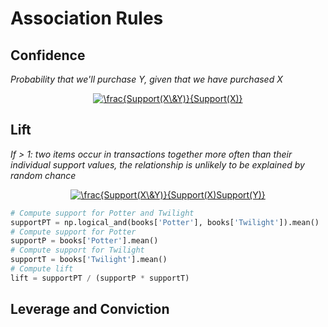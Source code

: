 # Association Rules

## Confidence
_Probability that we'll purchase Y, given that we have purchased X_
<p align="center">
  <a href="https://www.codecogs.com/eqnedit.php?latex=\inline&space;\frac{Support(X\&Y)}{Support(X)}" target="_blank"><img src="https://latex.codecogs.com/svg.latex?\inline&space;\frac{Support(X\&Y)}{Support(X)}" title="\frac{Support(X\&Y)}{Support(X)}" /></a>
</p>

## Lift
_If > 1: two items occur in transactions together more often than their individual support values, the relationship is unlikely to be explained by random chance_
<p align="center">
  <a href="https://www.codecogs.com/eqnedit.php?latex=\inline&space;\frac{Support(X\&Y)}{Support(X)Support(Y)}" target="_blank"><img src="https://latex.codecogs.com/svg.latex?\inline&space;\frac{Support(X\&Y)}{Support(X)Support(Y)}" title="\frac{Support(X\&Y)}{Support(X)Support(Y)}" /></a>
</p>

```python
# Compute support for Potter and Twilight
supportPT = np.logical_and(books['Potter'], books['Twilight']).mean()
# Compute support for Potter
supportP = books['Potter'].mean()
# Compute support for Twilight
supportT = books['Twilight'].mean()
# Compute lift
lift = supportPT / (supportP * supportT)
```

## Leverage and Conviction
